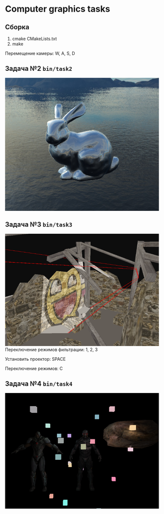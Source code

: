 # Computer graphics tasks

## Сборка
1. cmake CMakeLists.txt
2. make

Перемещение камеры: W, A, S, D

## Задача №2 `bin/task2`
![bunny](bunny.png)

## Задача №3 `bin/task3`
![cinema](cinema.png)
Переключение режимов фильтрации: 1, 2, 3

Установить проектор: SPACE

Переключение режимов: С

## Задача №4 `bin/task4`
![lights](lights.png)

